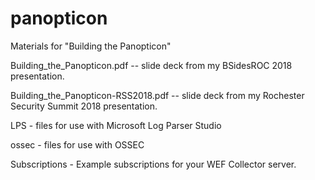 # panopticon
Materials for "Building the Panopticon"

Building_the_Panopticon.pdf -- slide deck from my BSidesROC 2018 presentation.


Building_the_Panopticon-RSS2018.pdf -- slide deck from my Rochester Security Summit 2018 presentation.


LPS - files for use with Microsoft Log Parser Studio

ossec - files for use with OSSEC

Subscriptions - Example subscriptions for your WEF Collector server.
